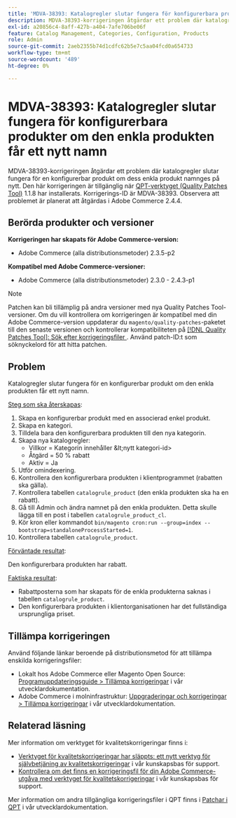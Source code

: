 ```yaml
---
title: 'MDVA-38393: Katalogregler slutar fungera för konfigurerbara produkter om den enkla produkten får ett nytt namn'
description: MDVA-38393-korrigeringen åtgärdar ett problem där katalogregler slutar fungera för en konfigurerbar produkt om dess enkla produkt namnges på nytt. Den här korrigeringen är tillgänglig när [QPT-verktyget (Quality Patches Tool)](/help/announcements/adobe-commerce-announcements/magento-quality-patches-released-new-tool-to-self-serve-quality-patches.md) 1.1.8 är installerat. Korrigerings-ID är MDVA-38393. Observera att problemet är planerat att åtgärdas i Adobe Commerce 2.4.4.
exl-id: a20856c4-8aff-427b-a404-7afe706be06f
feature: Catalog Management, Categories, Configuration, Products
role: Admin
source-git-commit: 2aeb2355b74d1cdfc62b5e7c5aa04fcd0a654733
workflow-type: tm+mt
source-wordcount: '489'
ht-degree: 0%

---
```


# MDVA-38393: Katalogregler slutar fungera för konfigurerbara produkter om den enkla produkten får ett nytt namn

MDVA-38393-korrigeringen åtgärdar ett problem där katalogregler slutar fungera för en konfigurerbar produkt om dess enkla produkt namnges på nytt. Den här korrigeringen är tillgänglig när [QPT-verktyget (Quality Patches Tool)](/help/announcements/adobe-commerce-announcements/magento-quality-patches-released-new-tool-to-self-serve-quality-patches.md) 1.1.8 har installerats. Korrigerings-ID är MDVA-38393. Observera att problemet är planerat att åtgärdas i Adobe Commerce 2.4.4.

## Berörda produkter och versioner

**Korrigeringen har skapats för Adobe Commerce-version:**

* Adobe Commerce (alla distributionsmetoder) 2.3.5-p2

**Kompatibel med Adobe Commerce-versioner:**

* Adobe Commerce (alla distributionsmetoder) 2.3.0 - 2.4.3-p1

>[!NOTE]
>
>Patchen kan bli tillämplig på andra versioner med nya Quality Patches Tool-versioner. Om du vill kontrollera om korrigeringen är kompatibel med din Adobe Commerce-version uppdaterar du `magento/quality-patches`-paketet till den senaste versionen och kontrollerar kompatibiliteten på [[!DNL Quality Patches Tool]: Sök efter korrigeringsfiler ](https://experienceleague.adobe.com/tools/commerce-quality-patches/index.html). Använd patch-ID:t som söknyckelord för att hitta patchen.

## Problem

Katalogregler slutar fungera för en konfigurerbar produkt om den enkla produkten får ett nytt namn.

<u>Steg som ska återskapas</u>:

1. Skapa en konfigurerbar produkt med en associerad enkel produkt.
1. Skapa en kategori.
1. Tilldela bara den konfigurerbara produkten till den nya kategorin.
1. Skapa nya katalogregler:
   * Villkor = Kategorin innehåller \&lt;nytt kategori-id>
   * Åtgärd = 50 % rabatt
   * Aktiv = Ja
1. Utför omindexering.
1. Kontrollera den konfigurerbara produkten i klientprogrammet (rabatten ska gälla).
1. Kontrollera tabellen `catalogrule_product` (den enkla produkten ska ha en rabatt).
1. Gå till Admin och ändra namnet på den enkla produkten. Detta skulle lägga till en post i tabellen `catalogrule_product_cl`.
1. Kör kron eller kommandot `bin/magento cron:run --group=index --bootstrap=standaloneProcessStarted=1`.
1. Kontrollera tabellen `catalogrule_product`.

<u>Förväntade resultat</u>:

Den konfigurerbara produkten har rabatt.

<u>Faktiska resultat</u>:

* Rabattposterna som har skapats för de enkla produkterna saknas i tabellen `catalogrule_product`.
* Den konfigurerbara produkten i klientorganisationen har det fullständiga ursprungliga priset.

## Tillämpa korrigeringen

Använd följande länkar beroende på distributionsmetod för att tillämpa enskilda korrigeringsfiler:

* Lokalt hos Adobe Commerce eller Magento Open Source: [Programuppdateringsguide > Tillämpa korrigeringar](https://experienceleague.adobe.com/en/docs/commerce-operations/tools/quality-patches-tool/usage) i vår utvecklardokumentation.
* Adobe Commerce i molninfrastruktur: [Uppgraderingar och korrigeringar > Tillämpa korrigeringar](https://experienceleague.adobe.com/en/docs/commerce-cloud-service/user-guide/develop/upgrade/apply-patches) i vår utvecklardokumentation.

## Relaterad läsning

Mer information om verktyget för kvalitetskorrigeringar finns i:

* [Verktyget för kvalitetskorrigeringar har släppts: ett nytt verktyg för självbetjäning av kvalitetskorrigeringar](/help/announcements/adobe-commerce-announcements/magento-quality-patches-released-new-tool-to-self-serve-quality-patches.md) i vår kunskapsbas för support.
* [Kontrollera om det finns en korrigeringsfil för din Adobe Commerce-utgåva med verktyget för kvalitetskorrigeringar](/help/support-tools/patches-available-in-qpt-tool/check-patch-for-magento-issue-with-magento-quality-patches.md) i vår kunskapsbas för support.

Mer information om andra tillgängliga korrigeringsfiler i QPT finns i [Patchar i QPT](https://experienceleague.adobe.com/tools/commerce-quality-patches/index.html) i vår utvecklardokumentation.
